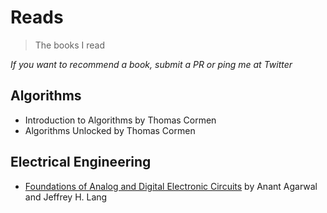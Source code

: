 # Reads
> The books I read

_If you want to recommend a book, submit a PR or ping me at Twitter_

## Algorithms

- Introduction to Algorithms by Thomas Cormen
- Algorithms Unlocked by Thomas Cormen

## Electrical Engineering

- [Foundations of Analog and Digital Electronic Circuits](http://siva.bgk.uni-obuda.hu/jegyzetek/Mechatronikai_alapismeretek/English_Mechatr/Electr_Eng-1/Literature/Foundations%20of%20AD%20Circuits.pdf) by Anant Agarwal and Jeffrey H. Lang
